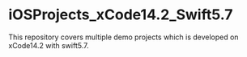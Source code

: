 # iOSProjects_xCode14.2_Swift5.7
This repository covers multiple demo projects which is developed on xCode14.2 with swift5.7.
